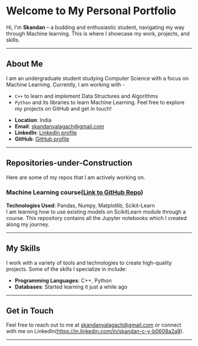 # Welcome to My Personal Portfolio

Hi, I'm **Skandan** – a budding and enthusiastic student, navigating my way through Machine learning. This is where I showcase my work, projects, and skills.

---

## About Me

I am an undergraduate student studying Computer Science with a focus on Machine Learning. Currently, I am working with - 
  * `C++` to learn and implement Data Structures and Algorithms
  * `Python` and its libraries to learn Machine Learning.
Feel free to explore my projects on GitHub and get in touch!

- **Location**: India
- **Email**: skandanyalagach@gmail.com
- **LinkedIn**: [LinkedIn profile](https://in.linkedin.com/in/skandan-c-y-b0608a2a9)
- **GitHub**: [GitHub profile](https://github.com/skandanyal)

---

## Repositories-under-Construction

Here are some of my repos that I am actively working on.

### Machine Learning course([Link to GitHub Repo](https://github.com/skandanyal/Machine-Learning-course))
**Technologies Used**: Pandas, Numpy, Matplotlib, Scikit-Learn  
I am learning how to use existing models on ScikitLearn module through a course. This repository contains all the Jupyter notebooks which I created along my journey. 

---

## My Skills

I work with a variety of tools and technologies to create high-quality projects. Some of the skills I specialize in include:

- **Programming Languages**: C++, Python 
- **Databases**: Started learning it just a while ago

--- 

## Get in Touch

Feel free to reach out to me at  [skandanyalagach@gmail.com](mailto:skandanyalagach@gmail.com) or connect with me on LinkedIn(https://in.linkedin.com/in/skandan-c-y-b0608a2a9).

---

